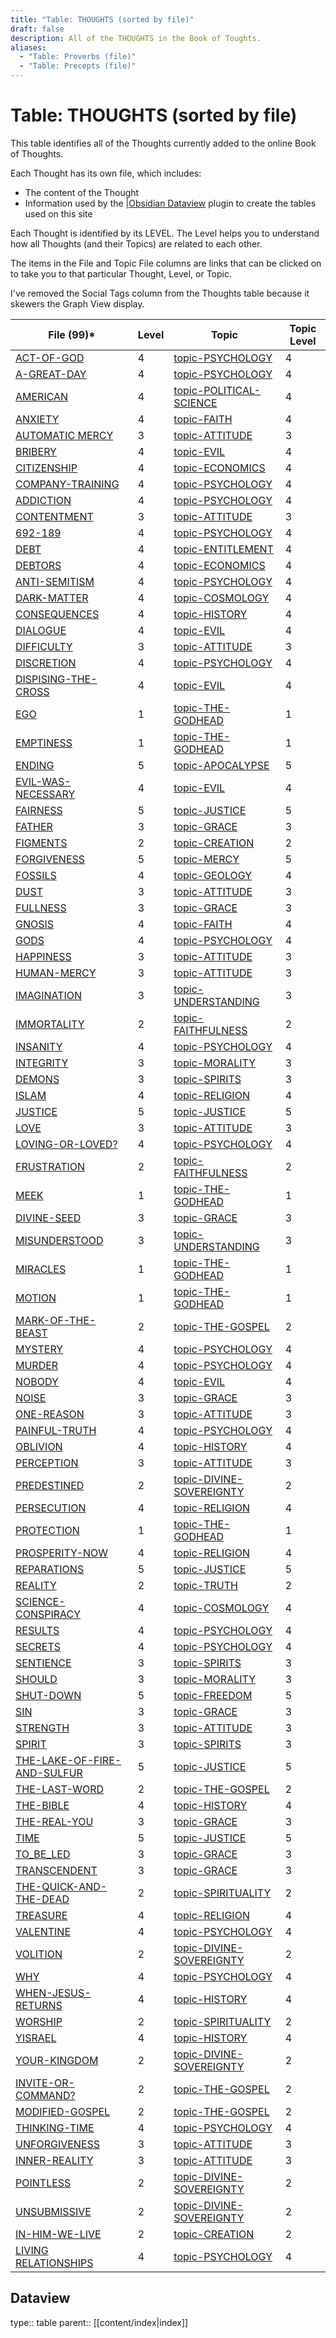 ```yaml
---
title: "Table: THOUGHTS (sorted by file)"
draft: false
description: All of the THOUGHTS in the Book of Toughts.
aliases:
  - "Table: Proverbs (file)"
  - "Table: Precepts (file)"
---
```

# Table: THOUGHTS (sorted by file)
This table identifies all of the Thoughts currently added to the online Book of Thoughts.

Each Thought has its own file, which includes:
- The content of the Thought
- Information used by the |[Obsidian Dataview](https:/blacksmithgu.github.io/obsidian-dataview/) plugin to create the tables used on this site

Each Thought is identified by its LEVEL. The Level helps you to understand how all Thoughts (and their Topics) are related to each other.

The items in the File and Topic File columns are links that can be clicked on to take you to that particular Thought, Level, or Topic.

I've removed the Social Tags column from the Thoughts table because it skewers the Graph View display.

|File (99)* |Level|Topic|Topic Level|
|---|---|---|---|
|[ACT-OF-GOD](/THOUGHTS/ACT-OF-GOD.md)|4|[topic-PSYCHOLOGY](/TOPICS/topic-PSYCHOLOGY.md)|4|
|[A-GREAT-DAY](/THOUGHTS/A-GREAT-DAY.md)|4|[topic-PSYCHOLOGY](/TOPICS/topic-PSYCHOLOGY.md)|4|
|[AMERICAN](/THOUGHTS/AMERICAN.md)|4|[topic-POLITICAL-SCIENCE](/TOPICS/topic-POLITICAL-SCIENCE.md)|4|
|[ANXIETY](/THOUGHTS/ANXIETY.md)|4|[topic-FAITH](/TOPICS/topic-FAITH.md)|4|
|[AUTOMATIC MERCY](/THOUGHTS/AUTOMATIC%20MERCY.md)|3|[topic-ATTITUDE](/TOPICS/topic-ATTITUDE.md)|3|
|[BRIBERY](/THOUGHTS/BRIBERY.md)|4|[topic-EVIL](/TOPICS/topic-EVIL.md)|4|
|[CITIZENSHIP](/THOUGHTS/CITIZENSHIP.md)|4|[topic-ECONOMICS](/TOPICS/topic-ECONOMICS.md)|4|
|[COMPANY-TRAINING](/THOUGHTS/COMPANY-TRAINING.md)|4|[topic-PSYCHOLOGY](/TOPICS/topic-PSYCHOLOGY.md)|4|
|[ADDICTION](/THOUGHTS/ADDICTION.md)|4|[topic-PSYCHOLOGY](/TOPICS/topic-PSYCHOLOGY.md)|4|
|[CONTENTMENT](/THOUGHTS/CONTENTMENT.md)|3|[topic-ATTITUDE](/TOPICS/topic-ATTITUDE.md)|3|
|[692-189](/THOUGHTS/692-189.md)|4|[topic-PSYCHOLOGY](/TOPICS/topic-PSYCHOLOGY.md)|4|
|[DEBT](/THOUGHTS/DEBT.md)|4|[topic-ENTITLEMENT](/TOPICS/topic-ENTITLEMENT.md)|4|
|[DEBTORS](/THOUGHTS/DEBTORS.md)|4|[topic-ECONOMICS](/TOPICS/topic-ECONOMICS.md)|4|
|[ANTI-SEMITISM](/THOUGHTS/ANTI-SEMITISM.md)|4|[topic-PSYCHOLOGY](/TOPICS/topic-PSYCHOLOGY.md)|4|
|[DARK-MATTER](/THOUGHTS/DARK-MATTER.md)|4|[topic-COSMOLOGY](/TOPICS/topic-COSMOLOGY.md)|4|
|[CONSEQUENCES](/THOUGHTS/CONSEQUENCES.md)|4|[topic-HISTORY](/TOPICS/topic-HISTORY.md)|4|
|[DIALOGUE](/THOUGHTS/DIALOGUE.md)|4|[topic-EVIL](/TOPICS/topic-EVIL.md)|4|
|[DIFFICULTY](/THOUGHTS/DIFFICULTY.md)|3|[topic-ATTITUDE](/TOPICS/topic-ATTITUDE.md)|3|
|[DISCRETION](/THOUGHTS/DISCRETION.md)|4|[topic-PSYCHOLOGY](/TOPICS/topic-PSYCHOLOGY.md)|4|
|[DISPISING-THE-CROSS](/THOUGHTS/DISPISING-THE-CROSS.md)|4|[topic-EVIL](/TOPICS/topic-EVIL.md)|4|
|[EGO](/THOUGHTS/EGO.md)|1|[topic-THE-GODHEAD](/TOPICS/topic-THE-GODHEAD.md)|1|
|[EMPTINESS](/THOUGHTS/EMPTINESS.md)|1|[topic-THE-GODHEAD](/TOPICS/topic-THE-GODHEAD.md)|1|
|[ENDING](/THOUGHTS/ENDING.md)|5|[topic-APOCALYPSE](/TOPICS/topic-APOCALYPSE.md)|5|
|[EVIL-WAS-NECESSARY](/THOUGHTS/EVIL-WAS-NECESSARY.md)|4|[topic-EVIL](/TOPICS/topic-EVIL.md)|4|
|[FAIRNESS](/THOUGHTS/FAIRNESS.md)|5|[topic-JUSTICE](/TOPICS/topic-JUSTICE.md)|5|
|[FATHER](/THOUGHTS/FATHER.md)|3|[topic-GRACE](/TOPICS/topic-GRACE.md)|3|
|[FIGMENTS](/THOUGHTS/FIGMENTS.md)|2|[topic-CREATION](/TOPICS/topic-CREATION.md)|2|
|[FORGIVENESS](/THOUGHTS/FORGIVENESS.md)|5|[topic-MERCY](/TOPICS/topic-MERCY.md)|5|
|[FOSSILS](/THOUGHTS/FOSSILS.md)|4|[topic-GEOLOGY](/TOPICS/topic-GEOLOGY.md)|4|
|[DUST](/THOUGHTS/DUST.md)|3|[topic-ATTITUDE](/TOPICS/topic-ATTITUDE.md)|3|
|[FULLNESS](/THOUGHTS/FULLNESS.md)|3|[topic-GRACE](/TOPICS/topic-GRACE.md)|3|
|[GNOSIS](/THOUGHTS/GNOSIS.md)|4|[topic-FAITH](/TOPICS/topic-FAITH.md)|4|
|[GODS](/THOUGHTS/GODS.md)|4|[topic-PSYCHOLOGY](/TOPICS/topic-PSYCHOLOGY.md)|4|
|[HAPPINESS](/THOUGHTS/HAPPINESS.md)|3|[topic-ATTITUDE](/TOPICS/topic-ATTITUDE.md)|3|
|[HUMAN-MERCY](/THOUGHTS/HUMAN-MERCY.md)|3|[topic-ATTITUDE](/TOPICS/topic-ATTITUDE.md)|3|
|[IMAGINATION](/THOUGHTS/IMAGINATION.md)|3|[topic-UNDERSTANDING](/TOPICS/topic-UNDERSTANDING.md)|3|
|[IMMORTALITY](/THOUGHTS/IMMORTALITY.md)|2|[topic-FAITHFULNESS](/TOPICS/topic-FAITHFULNESS.md)|2|
|[INSANITY](/THOUGHTS/INSANITY.md)|4|[topic-PSYCHOLOGY](/TOPICS/topic-PSYCHOLOGY.md)|4|
|[INTEGRITY](/THOUGHTS/INTEGRITY.md)|3|[topic-MORALITY](/TOPICS/topic-MORALITY.md)|3|
|[DEMONS](/THOUGHTS/DEMONS.md)|3|[topic-SPIRITS](/TOPICS/topic-SPIRITS.md)|3|
|[ISLAM](/THOUGHTS/ISLAM.md)|4|[topic-RELIGION](/TOPICS/topic-RELIGION.md)|4|
|[JUSTICE](/THOUGHTS/JUSTICE.md)|5|[topic-JUSTICE](/TOPICS/topic-JUSTICE.md)|5|
|[LOVE](/THOUGHTS/LOVE.md)|3|[topic-ATTITUDE](/TOPICS/topic-ATTITUDE.md)|3|
|[LOVING-OR-LOVED?](/THOUGHTS/LOVING-OR-LOVED?.md)|4|[topic-PSYCHOLOGY](/TOPICS/topic-PSYCHOLOGY.md)|4|
|[FRUSTRATION](/THOUGHTS/FRUSTRATION.md)|2|[topic-FAITHFULNESS](/TOPICS/topic-FAITHFULNESS.md)|2|
|[MEEK](/THOUGHTS/MEEK.md)|1|[topic-THE-GODHEAD](/TOPICS/topic-THE-GODHEAD.md)|1|
|[DIVINE-SEED](/THOUGHTS/DIVINE-SEED.md)|3|[topic-GRACE](/TOPICS/topic-GRACE.md)|3|
|[MISUNDERSTOOD](/THOUGHTS/MISUNDERSTOOD.md)|3|[topic-UNDERSTANDING](/TOPICS/topic-UNDERSTANDING.md)|3|
|[MIRACLES](/THOUGHTS/MIRACLES.md)|1|[topic-THE-GODHEAD](/TOPICS/topic-THE-GODHEAD.md)|1|
|[MOTION](/THOUGHTS/MOTION.md)|1|[topic-THE-GODHEAD](/TOPICS/topic-THE-GODHEAD.md)|1|
|[MARK-OF-THE-BEAST](/THOUGHTS/MARK-OF-THE-BEAST.md)|2|[topic-THE-GOSPEL](/TOPICS/topic-THE-GOSPEL.md)|2|
|[MYSTERY](/THOUGHTS/MYSTERY.md)|4|[topic-PSYCHOLOGY](/TOPICS/topic-PSYCHOLOGY.md)|4|
|[MURDER](/THOUGHTS/MURDER.md)|4|[topic-PSYCHOLOGY](/TOPICS/topic-PSYCHOLOGY.md)|4|
|[NOBODY](/THOUGHTS/NOBODY.md)|4|[topic-EVIL](/TOPICS/topic-EVIL.md)|4|
|[NOISE](/THOUGHTS/NOISE.md)|3|[topic-GRACE](/TOPICS/topic-GRACE.md)|3|
|[ONE-REASON](/THOUGHTS/ONE-REASON.md)|3|[topic-ATTITUDE](/TOPICS/topic-ATTITUDE.md)|3|
|[PAINFUL-TRUTH](/THOUGHTS/PAINFUL-TRUTH.md)|4|[topic-PSYCHOLOGY](/TOPICS/topic-PSYCHOLOGY.md)|4|
|[OBLIVION](/THOUGHTS/OBLIVION.md)|4|[topic-HISTORY](/TOPICS/topic-HISTORY.md)|4|
|[PERCEPTION](/THOUGHTS/PERCEPTION.md)|3|[topic-ATTITUDE](/TOPICS/topic-ATTITUDE.md)|3|
|[PREDESTINED](/THOUGHTS/PREDESTINED.md)|2|[topic-DIVINE-SOVEREIGNTY](/TOPICS/topic-DIVINE-SOVEREIGNTY.md)|2|
|[PERSECUTION](/THOUGHTS/PERSECUTION.md)|4|[topic-RELIGION](/TOPICS/topic-RELIGION.md)|4|
|[PROTECTION](/THOUGHTS/PROTECTION.md)|1|[topic-THE-GODHEAD](/TOPICS/topic-THE-GODHEAD.md)|1|
|[PROSPERITY-NOW](/THOUGHTS/PROSPERITY-NOW.md)|4|[topic-RELIGION](/TOPICS/topic-RELIGION.md)|4|
|[REPARATIONS](/THOUGHTS/REPARATIONS.md)|5|[topic-JUSTICE](/TOPICS/topic-JUSTICE.md)|5|
|[REALITY](/THOUGHTS/REALITY.md)|2|[topic-TRUTH](/TOPICS/topic-TRUTH.md)|2|
|[SCIENCE-CONSPIRACY](/THOUGHTS/SCIENCE-CONSPIRACY.md)|4|[topic-COSMOLOGY](/TOPICS/topic-COSMOLOGY.md)|4|
|[RESULTS](/THOUGHTS/RESULTS.md)|4|[topic-PSYCHOLOGY](/TOPICS/topic-PSYCHOLOGY.md)|4|
|[SECRETS](/THOUGHTS/SECRETS.md)|4|[topic-PSYCHOLOGY](/TOPICS/topic-PSYCHOLOGY.md)|4|
|[SENTIENCE](/THOUGHTS/SENTIENCE.md)|3|[topic-SPIRITS](/TOPICS/topic-SPIRITS.md)|3|
|[SHOULD](/THOUGHTS/SHOULD.md)|3|[topic-MORALITY](/TOPICS/topic-MORALITY.md)|3|
|[SHUT-DOWN](/THOUGHTS/SHUT-DOWN.md)|5|[topic-FREEDOM](/TOPICS/topic-FREEDOM.md)|5|
|[SIN](/THOUGHTS/SIN.md)|3|[topic-GRACE](/TOPICS/topic-GRACE.md)|3|
|[STRENGTH](/THOUGHTS/STRENGTH.md)|3|[topic-ATTITUDE](/TOPICS/topic-ATTITUDE.md)|3|
|[SPIRIT](/THOUGHTS/SPIRIT.md)|3|[topic-SPIRITS](/TOPICS/topic-SPIRITS.md)|3|
|[THE-LAKE-OF-FIRE-AND-SULFUR](/THOUGHTS/THE-LAKE-OF-FIRE-AND-SULFUR.md)|5|[topic-JUSTICE](/TOPICS/topic-JUSTICE.md)|5|
|[THE-LAST-WORD](/THOUGHTS/THE-LAST-WORD.md)|2|[topic-THE-GOSPEL](/TOPICS/topic-THE-GOSPEL.md)|2|
|[THE-BIBLE](/THOUGHTS/THE-BIBLE.md)|4|[topic-HISTORY](/TOPICS/topic-HISTORY.md)|4|
|[THE-REAL-YOU](/THOUGHTS/THE-REAL-YOU.md)|3|[topic-GRACE](/TOPICS/topic-GRACE.md)|3|
|[TIME](/THOUGHTS/TIME.md)|5|[topic-JUSTICE](/TOPICS/topic-JUSTICE.md)|5|
|[TO_BE_LED](/THOUGHTS/TO_BE_LED.md)|3|[topic-GRACE](/TOPICS/topic-GRACE.md)|3|
|[TRANSCENDENT](/THOUGHTS/TRANSCENDENT.md)|3|[topic-GRACE](/TOPICS/topic-GRACE.md)|3|
|[THE-QUICK-AND-THE-DEAD](/THOUGHTS/THE-QUICK-AND-THE-DEAD.md)|2|[topic-SPIRITUALITY](/TOPICS/topic-SPIRITUALITY.md)|2|
|[TREASURE](/THOUGHTS/TREASURE.md)|4|[topic-RELIGION](/TOPICS/topic-RELIGION.md)|4|
|[VALENTINE](/THOUGHTS/VALENTINE.md)|4|[topic-PSYCHOLOGY](/TOPICS/topic-PSYCHOLOGY.md)|4|
|[VOLITION](/THOUGHTS/VOLITION.md)|2|[topic-DIVINE-SOVEREIGNTY](/TOPICS/topic-DIVINE-SOVEREIGNTY.md)|2|
|[WHY](/THOUGHTS/WHY.md)|4|[topic-PSYCHOLOGY](/TOPICS/topic-PSYCHOLOGY.md)|4|
|[WHEN-JESUS-RETURNS](/THOUGHTS/WHEN-JESUS-RETURNS.md)|4|[topic-HISTORY](/TOPICS/topic-HISTORY.md)|4|
|[WORSHIP](/THOUGHTS/WORSHIP.md)|2|[topic-SPIRITUALITY](/TOPICS/topic-SPIRITUALITY.md)|2|
|[YISRAEL](/THOUGHTS/YISRAEL.md)|4|[topic-HISTORY](/TOPICS/topic-HISTORY.md)|4|
|[YOUR-KINGDOM](/THOUGHTS/YOUR-KINGDOM.md)|2|[topic-DIVINE-SOVEREIGNTY](/TOPICS/topic-DIVINE-SOVEREIGNTY.md)|2|
|[INVITE-OR-COMMAND?](/THOUGHTS/INVITE-OR-COMMAND?.md)|2|[topic-THE-GOSPEL](/TOPICS/topic-THE-GOSPEL.md)|2|
|[MODIFIED-GOSPEL](/THOUGHTS/MODIFIED-GOSPEL.md)|2|[topic-THE-GOSPEL](/TOPICS/topic-THE-GOSPEL.md)|2|
|[THINKING-TIME](/THOUGHTS/THINKING-TIME.md)|4|[topic-PSYCHOLOGY](/TOPICS/topic-PSYCHOLOGY.md)|4|
|[UNFORGIVENESS](/THOUGHTS/UNFORGIVENESS.md)|3|[topic-ATTITUDE](/TOPICS/topic-ATTITUDE.md)|3|
|[INNER-REALITY](/THOUGHTS/INNER-REALITY.md)|3|[topic-ATTITUDE](/TOPICS/topic-ATTITUDE.md)|3|
|[POINTLESS](/THOUGHTS/POINTLESS.md)|2|[topic-DIVINE-SOVEREIGNTY](/TOPICS/topic-DIVINE-SOVEREIGNTY.md)|2|
|[UNSUBMISSIVE](/THOUGHTS/UNSUBMISSIVE.md)|2|[topic-DIVINE-SOVEREIGNTY](/TOPICS/topic-DIVINE-SOVEREIGNTY.md)|2|
|[IN-HIM-WE-LIVE](/THOUGHTS/IN-HIM-WE-LIVE.md)|2|[topic-CREATION](/TOPICS/topic-CREATION.md)|2|
|[LIVING RELATIONSHIPS](/THOUGHTS/LIVING%20RELATIONSHIPS.md)|4|[topic-PSYCHOLOGY](/TOPICS/topic-PSYCHOLOGY.md)|4|

## Dataview
type:: table
parent:: [[content/index|index]]